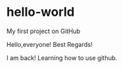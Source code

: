 # hello-world
My first project on GitHub


Hello,everyone!
Best Regards!

I am back!
Learning how to use github.
